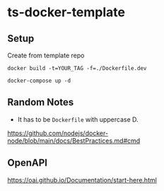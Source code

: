 # ts-docker-template

## Setup

Create from template repo

`docker build -t=YOUR_TAG -f=./Dockerfile.dev`

`docker-compose up -d`

## Random Notes

- It has to be `Dockerfile` with uppercase D.

https://github.com/nodejs/docker-node/blob/main/docs/BestPractices.md#cmd

## OpenAPI

https://oai.github.io/Documentation/start-here.html
